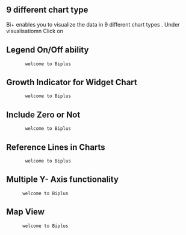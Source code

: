 ## 9 different chart type

Bi+ enables you to visualize the data in 9 different chart types .
Under visualisatiomn Click on

## Legend On/Off ability

           welcome to Biplus  

## Growth Indicator for Widget Chart

           welcome to Biplus

## Include Zero or Not

           welcome to Biplus

## Reference Lines in Charts

           welcome to Biplus

## Multiple Y- Axis functionality

          welcome to Biplus

## Map View

          welcome to Biplus

<!--stackedit_data:
eyJoaXN0b3J5IjpbMTkzMjU3MTc4MV19
-->